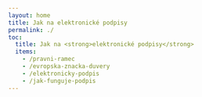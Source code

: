 ```yaml
---
layout: home
title: Jak na elektronické podpisy
permalink: ./
toc: 
  title: Jak na <strong>elektronické podpisy</strong>
  items:
    - /pravni-ramec
    - /evropska-znacka-duvery
    - /elektronicky-podpis
    - /jak-funguje-podpis
---
```

